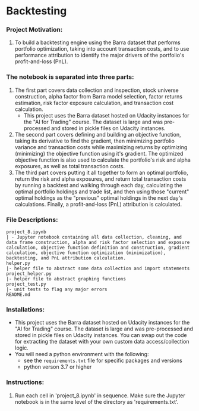 # Backtesting

### Project Motivation:

1. To build a backtesting engine using the Barra dataset that performs portfolio optimization, taking into account transaction costs, and to use performance attribution to identify the major drivers of the portfolio's profit-and-loss (PnL).

### The notebook is separated into three parts:
1. The first part covers data collection and inspection, stock universe construction, alpha factor from Barra model selection, factor returns estimation, risk factor exposure calculation, and transaction cost calculation.
    - This project uses the Barra dataset hosted on Udacity instances for the "AI for Trading" course. The dataset is large and was pre-processed and stored in pickle files on Udacity instances.
2. The second part covers defining and building an objective function, taking its derivative to find the gradient, then minimizing portfolio variance and transaction costs while maximizing returns by optimizing (minimizing) the objective function using it's gradient. The optimized objective function is also used to calculate the portfolio's risk and alpha exposures, as well as total transaction costs.
3. The third part covers putting it all together to form an optimal portfolio, return the risk and alpha exposures, and return total transaction costs by running a backtest and walking through each day, calculating the optimal portfolio holdings and trade list, and then using those "current" optimal holdings as the "previous" optimal holdings in the next day's calculations. Finally, a profit-and-loss (PnL) attribution is calculated.

### File Descriptions:


    project_8.ipynb
    | - Jupyter notebook containing all data collection, cleaning, and data frame construction, alpha and risk factor selection and exposure calculation, objective function definition and construction, gradient calculation, objective function optimization (minimization), backtesting, and PnL attribution calculation.
    helper.py
    |- helper file to abstract some data collection and import statements
    project_helper.py
    |- helper file to abstract graphing functions
    project_test.py
    |- unit tests to flag any major errors
    README.md


### Installations:
- This project uses the Barra dataset hosted on Udacity instances for the "AI for Trading" course. The dataset is large and was pre-processed and stored in pickle files on Udacity instances. You can swap out the code for extracting the dataset with your own custom data access/collection logic.
- You will need a python environment with the following:
    - see the `requirements.txt` file for specific packages and versions
    - python verson 3.7 or higher

### Instructions:
1. Run each cell in 'project_8.ipynb' in sequence. Make sure the Jupyter notebook is in the same level of the directory as 'requirements.txt'.